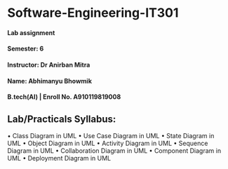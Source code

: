 # Software-Engineering-IT301

#### Lab assignment
#### Semester: 6 
#### Instructor: Dr Anirban Mitra 
#### Name: Abhimanyu Bhowmik
#### B.tech(AI) | Enroll No. A910119819008

## Lab/Practicals Syllabus:

• Class Diagram in UML
• Use Case Diagram in UML
• State Diagram in UML
• Object Diagram in UML
• Activity Diagram in UML
• Sequence Diagram in UML
• Collaboration Diagram in UML
• Component Diagram in UML
• Deployment Diagram in UML
